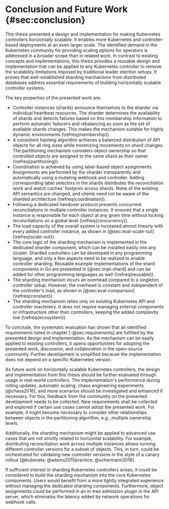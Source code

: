 # Conclusion and Future Work {#sec:conclusion}

This thesis presented a design and implementation for making Kubernetes controllers horizontally scalable.
It enables more Kubernetes and controller-based deployments at an even larger scale.
The identified demand in the Kubernetes community for providing scaling options for operators is addressed in a broader scope than in related work.
In contrast to existing concepts and implementations, this thesis provides a reusable design and implementation that can be applied to any Kubernetes controller to remove the scalability limitations imposed by traditional leader election setups.
It proves that well-established sharding mechanisms from distributed databases address essential requirements of building horizontally scalable controller systems.

The key properties of the presented work are:

- Controller instances (shards) announce themselves to the sharder via individual heartbeat resources.
The sharder determines the availability of shards and detects failures based on this membership information to perform automatic failovers and rebalancing as soon as the set of available shards changes.
This makes the mechanism suitable for highly dynamic environments (\refreq{membership}).
- A consistent hashing algorithm achieves a balanced distribution of API objects for all ring sizes while minimizing movements on shard changes.
The partitioning mechanism considers object ownership so that controlled objects are assigned to the same shard as their owner (\refreq{partitioning}).
- Coordination is achieved by using label-based object assignments.
Assignments are performed by the sharder transparently and automatically using a mutating webhook and controller.
Adding corresponding label selectors in the shards distributes the reconciliation work and watch caches' footprint across shards.
None of the existing API semantics are changed, and clients need not be aware of the sharded architecture (\refreq{coordination}).
- Following a dedicated handover protocol prevents concurrent reconciliations in multiple controller instances.
It ensures that a single instance is responsible for each object at any given time without locking reconciliations on a global level (\refreq{concurrency}).
- The load capacity of the overall system is increased almost linearly with every added controller instance, as shown in [@sec:eval-scale-out] (\refreq{scale-out}).
- The core logic of the sharding mechanism is implemented in the dedicated sharder component, which can be installed easily into any cluster.
Sharded controllers can be developed in any programming language, and only a few aspects need to be realized to enable controller sharding.
Reusable example implementations of the shard components in Go are presented in [@sec:impl-shard] and can be added for other programming languages as well (\refreq{reusable}).
- The sharding mechanism incurs an overhead compared to a singleton controller setup.
However, the overhead is constant and independent of the controller's load, as shown in [@sec:eval-comparison] (\refreq{constant}).
- The sharding mechanism relies only on existing Kubernetes API and controller machinery.
It does not require managing external components or infrastructure other than controllers, keeping the added complexity low (\refreq{ecosystem}).

To conclude, the systematic evaluation has shown that all identified requirements listed in chapter [-@sec:requirements] are fulfilled by the presented design and implementation.
As the mechanism can be easily applied to existing controllers, it opens opportunities for adopting the presented work, discussion, and collaboration in the open-source community.
Further development is simplified because the implementation does not depend on a specific Kubernetes version.

As future work on horizontally scalable Kubernetes controllers, the design and implementation from this thesis should be further evaluated through usage in real-world controllers.
The implementation's performance during rolling updates, automatic scaling, chaos engineering experiments [@chaos2016], and more scenarios should be investigated and enhanced if necessary.
For this, feedback from the community on the presented development needs to be collected.
New requirements shall be collected and explored if certain use cases cannot adopt the presented work.
For example, it might become necessary to consider other relationships between objects in the partitioning algorithm, e.g., multiple ownership levels.

Additionally, the sharding mechanism might be applied to advanced use cases that are not strictly related to horizontal scalability.
For example, distributing reconciliation work across multiple instances allows running different controller versions for a subset of objects.
This, in turn, could be orchestrated for validating new controller versions in the style of a canary rollout [@kubevela; @adams2015practice; @schermann2018].

If sufficient interest in sharding Kubernetes controllers arises, it could be considered to build the sharding mechanism into the core Kubernetes components.
Users would benefit from a more tightly integrated experience without managing the dedicated sharding components.
Furthermore, object assignments could be performed in an in-tree admission plugin in the API server, which eliminates the latency added by network operations for webhook calls.
